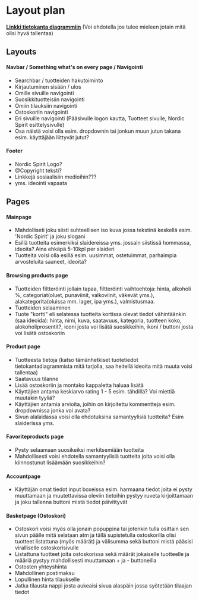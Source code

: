 # Layout plan

[**Linkki tietokanta diagrammiin**](https://dbdiagram.io/d/610bcb4d2ecb310fc3bee2bb) (Voi ehdotella jos tulee mieleen jotain mitä olisi hyvä tallentaa)

## Layouts

#### Navbar / Something what's on every page / Navigointi

- Searchbar / tuotteiden hakutoiminto
- Kirjautuminen sisään / ulos
- Omille sivuille navigointi
- Suosikkituotteisiin navigointi
- Omiin tilauksiin navigointi
- Ostoskoriin navigointi
- Eri sivuille navigointi (Pääsivulle logon kautta, Tuotteet sivulle, Nordic Spirit esittelysivulle)
- Osa näistä voisi olla esim. dropdownin tai jonkun muun jutun takana esim. käyttäjään liittyvät jutut?

#### Footer

- Nordic Spirit Logo?
- @Copyright teksti?
- Linkkejä sosiaalisiin medioihin???
- yms. ideointi vapaata

## Pages

#### Mainpage

- Mahdolliseti joku siisti suhteellisen iso kuva jossa tekstinä keskellä esim. 'Nordic Spirit' ja joku slogani
- Esillä tuotteita esimerkiksi slaidereissa yms. jossain siistissä hommassa, ideoita? Aina ehkäpä 5-10kpl per slaideri
- Tuotteita voisi olla esillä esim. uusimmat, ostetuimmat, parhaimpia arvosteluita saaneet, ideoita?

#### Browsing products page

- Tuotteiden filtteröinti jollain tapaa, filtteröinti vaihtoehtoja: hinta, alkoholi %, categoriat(oluet, punaviinit, valkoviinit, väkevät yms.), alakategorita(oluissa mm. lager, ipa yms.), valmistusmaa.
- Tuotteiden selaaminen
- Tuote "kortti" eli selatessa tuotteita kortissa olevat tiedot vähintäänkin (saa ideoida): hinta, nimi, kuva, saatavuus, kategoria, tuotteen koko, alokoholiprosentit?, iconi josta voi lisätä suosikkeihin, ikoni / buttoni josta voi lisätä ostoskoriin

#### Product page

- Tuotteesta tietoja (katso tämänhetkiset tuotetiedot tietokantadiagrammista mitä tarjolla, saa heitellä ideoita mitä muuta voisi tallentaa)
- Saatavuus tilanne
- Lisää ostoskoriin ja montako kappaletta haluaa lisätä
- Käyttäjien antama keskiarvo rating 1 - 5 esim. tähdillä? Voi miettiä muutakin tyyliä?
- Käyttäjien antamia arvioita, joihin on kirjoitettu kommentteja esim. dropdownissa jonka voi avata?
- Sivun alalaidassa voisi olla ehdotuksina samantyylisiä tuotteita? Esim slaiderissa yms.

#### Favoriteproducts page

- Pysty selaamaan suosikeiksi merkitsemiään tuotteita
- Mahdollisesti voisi ehdotella samantyylisiä tuotteita joita voisi olla kiinnostunut lisäämään suosikkeihin?

#### Accountpage

- Käyttäjän omat tiedot input boxeissa esim. harmaana tiedot joita ei pysty muuttamaan ja muutettavissa oleviin tietoihin pystyy ruveta kirjoittamaan ja joku tallenna buttoni mistä tiedot päivittyvät

#### Basketpage (Ostoskori)

- Ostoskori voisi myös olla jonain popuppina tai jotenkin tulla osittain sen sivun päälle mitä selataan atm ja tällä supistetulla ostoskorilla olisi tuotteet listattuna (myös määrät) ja välisumma sekä buttoni mistä pääsisi viralliselle ostoskorisivulle
- Listattuna tuotteet joita ostoskorissa sekä määrät jokaiselle tuotteelle ja määriä pystyy mahdollisesti muuttamaan + ja - buttoneilla
- Ostosten yhteyshinta
- Mahdollinen postimaksu
- Lopullinen hinta tilaukselle
- Jatka tilausta nappi josta aukeaisi sivua alaspäin jossa syötetään tilaajan tiedot
